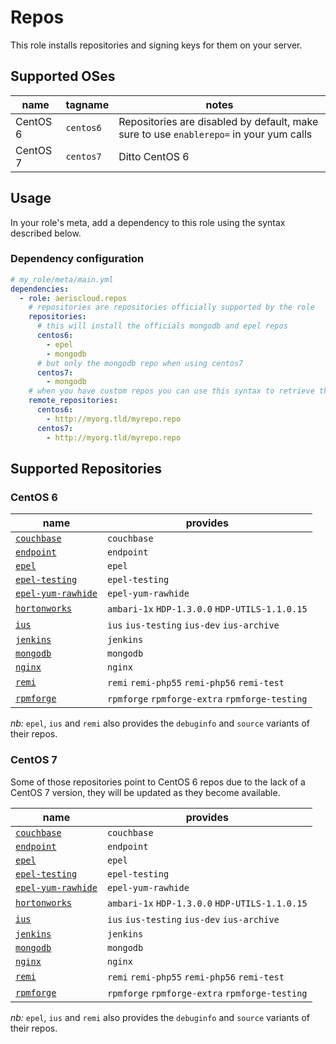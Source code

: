 Repos
=====

This role installs repositories and signing keys for them on your server.

Supported OSes
--------------

name     | tagname   | notes
---------|-----------|---------------------------------------------------------------------------------------
CentOS 6 | `centos6` | Repositories are disabled by default, make sure to use `enablerepo=` in your yum calls
CentOS 7 | `centos7` | Ditto CentOS 6

Usage
-----

In your role's meta, add a dependency to this role using the syntax described below.

### Dependency configuration

```yaml
# my_role/meta/main.yml
dependencies:
  - role: aeriscloud.repos
    # repositories are repositories officially supported by the role
    repositories:
      # this will install the officials mongodb and epel repos
      centos6:
        - epel
        - mongodb
      # but only the mongodb repo when using centos7
      centos7:
        - mongodb
    # when you have custom repos you can use this syntax to retrieve the repo online
    remote_repositories:
      centos6:
        - http://myorg.tld/myrepo.repo
      centos7:
        - http://myorg.tld/myrepo.repo
```

Supported Repositories
----------------------

### CentOS 6

name                                                                          | provides
------------------------------------------------------------------------------|-----------------------------------------------
[`couchbase`](http://www.couchbase.com/)                                      | `couchbase`
[`endpoint`](https://packages.endpoint.com/)                                  | `endpoint`
[`epel`](https://fedoraproject.org/wiki/EPEL)                                 | `epel`
[`epel-testing`](https://fedoraproject.org/wiki/EPEL/testing)                 | `epel-testing`
[`epel-yum-rawhide`](https://repos.fedorapeople.org/repos/james/yum-rawhide/) | `epel-yum-rawhide`
[`hortonworks`](http://hortonworks.com/)                                      | `ambari-1x` `HDP-1.3.0.0` `HDP-UTILS-1.1.0.15`
[`ius`](https://iuscommunity.org/pages/About.html)                            | `ius` `ius-testing` `ius-dev` `ius-archive`
[`jenkins`](http://jenkins-ci.org/)                                           | `jenkins`
[`mongodb`](http://mongodb.org/)                                              | `mongodb`
[`nginx`](http://nginx.org/)                                                  | `nginx`
[`remi`](http://rpms.famillecollet.com/)                                      | `remi` `remi-php55` `remi-php56` `remi-test`
[`rpmforge`](http://repoforge.org/)                                           | `rpmforge` `rpmforge-extra` `rpmforge-testing`

_nb:_ `epel`, `ius` and `remi` also provides the `debuginfo` and `source` variants of their repos.

### CentOS 7

Some of those repositories point to CentOS 6 repos due to the lack of a CentOS 7 version, they will be updated as they
become available.

name                                                                          | provides
------------------------------------------------------------------------------|-----------------------------------------------
[`couchbase`](http://www.couchbase.com/)                                      | `couchbase`
[`endpoint`](https://packages.endpoint.com/)                                  | `endpoint`
[`epel`](https://fedoraproject.org/wiki/EPEL)                                 | `epel`
[`epel-testing`](https://fedoraproject.org/wiki/EPEL/testing)                 | `epel-testing`
[`epel-yum-rawhide`](https://repos.fedorapeople.org/repos/james/yum-rawhide/) | `epel-yum-rawhide`
[`hortonworks`](http://hortonworks.com/)                                      | `ambari-1x` `HDP-1.3.0.0` `HDP-UTILS-1.1.0.15`
[`ius`](https://iuscommunity.org/pages/About.html)                            | `ius` `ius-testing` `ius-dev` `ius-archive`
[`jenkins`](http://jenkins-ci.org/)                                           | `jenkins`
[`mongodb`](http://mongodb.org/)                                              | `mongodb`
[`nginx`](http://nginx.org/)                                                  | `nginx`
[`remi`](http://rpms.famillecollet.com/)                                      | `remi` `remi-php55` `remi-php56` `remi-test`
[`rpmforge`](http://repoforge.org/)                                           | `rpmforge` `rpmforge-extra` `rpmforge-testing`

_nb:_ `epel`, `ius` and `remi` also provides the `debuginfo` and `source` variants of their repos.

